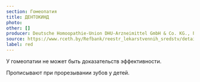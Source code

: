```yaml
---
section: Гомеопатия
title: ДЕНТОКИНД
photo:
other: []
producer: Deutsche Homoopathie-Union DHU-Arzneimittel GmbH & Co. KG., Германия
source: https://www.rceth.by/Refbank/reestr_lekarstvennih_sredstv/details/9908_12_17
label: red
---
```


У гомеопатии не может быть доказательств эффективности.

Прописывают при прорезывании зубов у детей.
